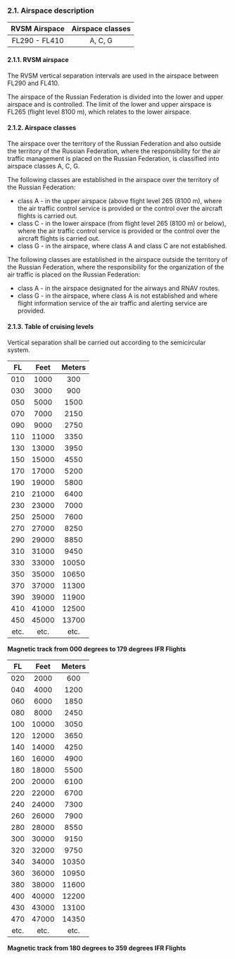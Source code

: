 ### 	2.1. Airspace description

| RVSM Airspace | Airspace classes |
| :-----------: | :--------------: |
| FL290 - FL410 |     A, C, G      |

#### 2.1.1. RVSM airspace

The RVSM vertical separation intervals are used in the airspace between FL290 and FL410. 

The airspace of the Russian Federation is divided into the lower and upper airspace and is controlled. The limit of the lower and upper airspace is FL265 (flight level 8100 m), which relates to the lower airspace.

#### 2.1.2. Airspace classes

The airspace over the territory of the Russian Federation and also outside the territory of the Russian Federation, where the responsibility for the air traffic management is placed on the Russian Federation, is classified into airspace classes A, C, G.

The following classes are established in the airspace over the territory of the Russian Federation: 

- class A - in the upper airspace (above flight level 265 (8100 m), where the air traffic control service is provided or the control over the aircraft flights is carried out.
- class C - in the lower airspace (from flight level 265 (8100 m) or below), where the air traffic control service is provided or the control over the aircraft flights is carried out. 
- class G - in the airspace, where class A and class C are not established.

The following classes are established in the airspace outside the territory of the Russian Federation, where the responsibility for the organization of the air traffic is placed on the Russian Federation: 

- class A - in the airspace designated for the airways and RNAV routes. 
- class G - in the airspace, where class A is not established and where flight information service of the air traffic and alerting service are provided. 

#### 2.1.3. Table of cruising levels

Vertical separation shall be carried out according to the semicircular system.

|  FL  | Feet  | Meters |
| :--: | :---: | :----: |
| 010  | 1000  |  300   |
| 030  | 3000  |  900   |
| 050  | 5000  |  1500  |
| 070  | 7000  |  2150  |
| 090  | 9000  |  2750  |
| 110  | 11000 |  3350  |
| 130  | 13000 |  3950  |
| 150  | 15000 |  4550  |
| 170  | 17000 |  5200  |
| 190  | 19000 |  5800  |
| 210  | 21000 |  6400  |
| 230  | 23000 |  7000  |
| 250  | 25000 |  7600  |
| 270  | 27000 |  8250  |
| 290  | 29000 |  8850  |
| 310  | 31000 |  9450  |
| 330  | 33000 | 10050  |
| 350  | 35000 | 10650  |
| 370  | 37000 | 11300  |
| 390  | 39000 | 11900  |
| 410  | 41000 | 12500  |
| 450  | 45000 | 13700  |
| etc. | etc.  |  etc.  |

**Magnetic track from 000 degrees to 179 degrees IFR Flights**

|  FL  | Feet  | Meters |
| :--: | :---: | :----: |
| 020  | 2000  |  600   |
| 040  | 4000  |  1200  |
| 060  | 6000  |  1850  |
| 080  | 8000  |  2450  |
| 100  | 10000 |  3050  |
| 120  | 12000 |  3650  |
| 140  | 14000 |  4250  |
| 160  | 16000 |  4900  |
| 180  | 18000 |  5500  |
| 200  | 20000 |  6100  |
| 220  | 22000 |  6700  |
| 240  | 24000 |  7300  |
| 260  | 26000 |  7900  |
| 280  | 28000 |  8550  |
| 300  | 30000 |  9150  |
| 320  | 32000 |  9750  |
| 340  | 34000 | 10350  |
| 360  | 36000 | 10950  |
| 380  | 38000 | 11600  |
| 400  | 40000 | 12200  |
| 430  | 43000 | 13100  |
| 470  | 47000 | 14350  |
| etc. | etc.  |  etc.  |

**Magnetic track from 180 degrees to 359 degrees IFR Flights**